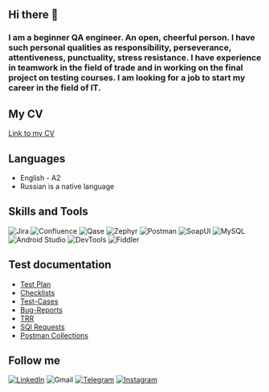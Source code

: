 ## Hi there 👋

### I am a beginner QA engineer. An open, cheerful person. I have such personal qualities as responsibility, perseverance, attentiveness, punctuality, stress resistance. I have experience in teamwork in the field of trade and in working on the final project on testing courses. I am looking for a job to start my career in the field of IT. 

## My CV 
[Link to my CV](https://drive.google.com/file/d/1wwriBkYR1J4azPlQFtmXTalBq7TgsaYI/view?usp=sharing)
## Languages
- English - A2
- Russian is a native language

## Skills and Tools
![Jira](https://img.shields.io/badge/Jira-white?style=for-the-badge&logo=JiraSoftware&logoColor=blue)
![Confluence](https://img.shields.io/badge/Confluence-white?style=for-the-badge&logo=Confluence&logoColor=blue)
![Qase](https://img.shields.io/badge/Qase-white?style=for-the-badge&logo=Qase&logoColor=00008B)
![Zephyr](https://img.shields.io/badge/Zephyr-white?style=for-the-badge&logo=Zephyr&logoColor=blue)
![Postman](https://img.shields.io/badge/Postman-white?style=for-the-badge&logo=Postman&logoColor=ed512f)
![SoapUI](https://img.shields.io/badge/SoapUI-white?style=for-the-badge&logo=SoapUI&logoColor=ebe011)
![MySQL](https://img.shields.io/badge/MySQL%20Workbench-white?style=for-the-badge&logo=mysql&logoColor=blue)
![Android Studio](https://img.shields.io/badge/Android%20Studio-white?style=for-the-badge&logo=AndroidStudio)
![DevTools](https://img.shields.io/badge/DevTools-white?style=for-the-badge&logo=DevTools)
![Fiddler](https://img.shields.io/badge/Fiddler-white?style=for-the-badge&logo=fiddler&logoColor=199b54)


## Test documentation
- [Test Plan](https://docs.google.com/document/d/1QXU1HP3SWJJHkqg90n_vTQ4l62gn2-Zm/edit?usp=drive_link&ouid=116576663011629519024&rtpof=true&sd=true)
- [Checklists](https://github.com/DashaBelenik/Postman-Collections/blob/main/README.md)
- [Test-Cases](https://github.com/DashaBelenik/Test-Cases.git)
- [Bug-Reports](https://github.com/DashaBelenik/Bug-Reports.git)
- [TRR](https://docs.google.com/document/d/1IyRFnBFGJu-GGxUVvG5ddXrPgvG8yJrl/edit#heading=h.1kvo0e5pwmr6)
- [SQl Requests](https://drive.google.com/file/d/1uk0TgltbYIivv1VkGS__BJoCzLsuTRFW/view?usp=sharing)
- [Postman Collections](https://drive.google.com/file/d/1lNJ3XlkQNc74MejGMJCv7ozRHE2Cn0H-/view?usp=sharing)



## Follow me 
[![LinkedIn](https://img.shields.io/badge/LinkedIn-0077B5?style=for-the-badge&logo=linkedin&logoColor=white)](www.linkedin.com/in/darya-bialenik-619994332)
![Gmail](https://img.shields.io/badge/dasha.belenik@gmail.com-white?style=for-the-badge&logo=gmail)
[![Telegram](https://img.shields.io/badge/Telegram-0077B5?style=for-the-badge&logo=Telegram&logoColor=white)](https://t.me/Belochka_02)
[![Instagram](https://img.shields.io/badge/Instagram-ed3f6d?style=for-the-badge&logo=Instagram&logoColor=white)](https://www.instagram.com/dasha_belenik/#)



